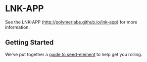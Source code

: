LNK-APP
================

See the LNK-APP (http://polymerlabs.github.io/lnk-app) for more information.

## Getting Started

We've put together a [guide to seed-element](http://www.polymer-project.org/docs/start/reusableelements.html) to help get you rolling.
